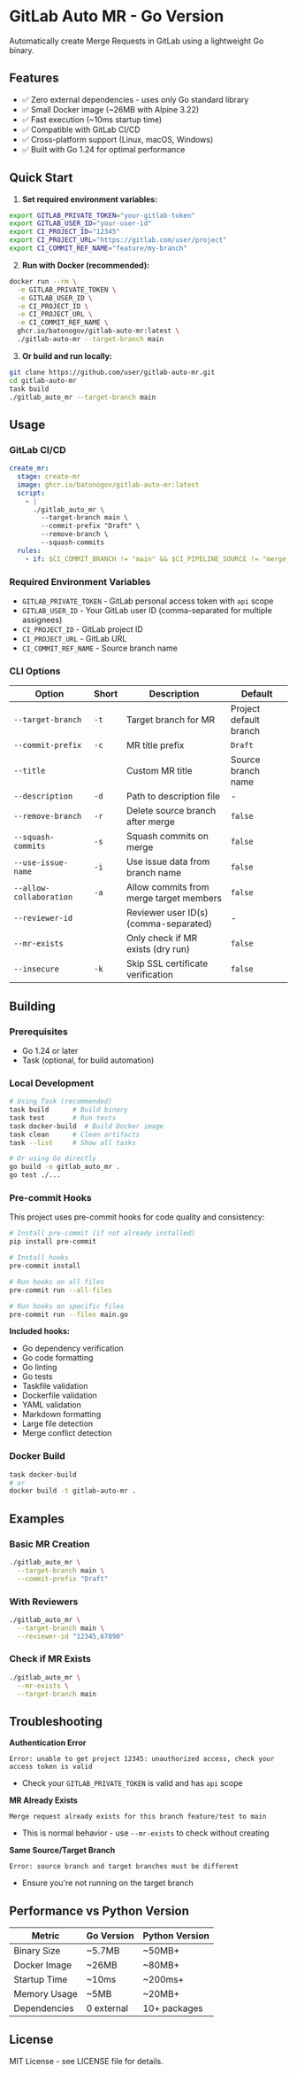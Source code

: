 # GitLab Auto MR - Go Version

Automatically create Merge Requests in GitLab using a lightweight Go binary.

## Features

- ✅ Zero external dependencies - uses only Go standard library
- ✅ Small Docker image (~26MB with Alpine 3.22)
- ✅ Fast execution (~10ms startup time)
- ✅ Compatible with GitLab CI/CD
- ✅ Cross-platform support (Linux, macOS, Windows)
- ✅ Built with Go 1.24 for optimal performance

## Quick Start

1. **Set required environment variables:**

```bash
export GITLAB_PRIVATE_TOKEN="your-gitlab-token"
export GITLAB_USER_ID="your-user-id"
export CI_PROJECT_ID="12345"
export CI_PROJECT_URL="https://gitlab.com/user/project"
export CI_COMMIT_REF_NAME="feature/my-branch"
```

2. **Run with Docker (recommended):**

```bash
docker run --rm \
  -e GITLAB_PRIVATE_TOKEN \
  -e GITLAB_USER_ID \
  -e CI_PROJECT_ID \
  -e CI_PROJECT_URL \
  -e CI_COMMIT_REF_NAME \
  ghcr.io/batonogov/gitlab-auto-mr:latest \
  ./gitlab-auto-mr --target-branch main
```

3. **Or build and run locally:**

```bash
git clone https://github.com/user/gitlab-auto-mr.git
cd gitlab-auto-mr
task build
./gitlab_auto_mr --target-branch main
```

## Usage

### GitLab CI/CD

```yaml
create_mr:
  stage: create-mr
  image: ghcr.io/batonogov/gitlab-auto-mr:latest
  script:
    - |
      ./gitlab_auto_mr \
        --target-branch main \
        --commit-prefix "Draft" \
        --remove-branch \
        --squash-commits
  rules:
    - if: $CI_COMMIT_BRANCH != "main" && $CI_PIPELINE_SOURCE != "merge_request_event"
```

### Required Environment Variables

- `GITLAB_PRIVATE_TOKEN` - GitLab personal access token with `api` scope
- `GITLAB_USER_ID` - Your GitLab user ID (comma-separated for multiple assignees)
- `CI_PROJECT_ID` - GitLab project ID
- `CI_PROJECT_URL` - GitLab URL
- `CI_COMMIT_REF_NAME` - Source branch name

### CLI Options

| Option                  | Short | Description                             | Default                |
| ----------------------- | ----- | --------------------------------------- | ---------------------- |
| `--target-branch`       | `-t`  | Target branch for MR                    | Project default branch |
| `--commit-prefix`       | `-c`  | MR title prefix                         | `Draft`                |
| `--title`               |       | Custom MR title                         | Source branch name     |
| `--description`         | `-d`  | Path to description file                | -                      |
| `--remove-branch`       | `-r`  | Delete source branch after merge        | `false`                |
| `--squash-commits`      | `-s`  | Squash commits on merge                 | `false`                |
| `--use-issue-name`      | `-i`  | Use issue data from branch name         | `false`                |
| `--allow-collaboration` | `-a`  | Allow commits from merge target members | `false`                |
| `--reviewer-id`         |       | Reviewer user ID(s) (comma-separated)   | -                      |
| `--mr-exists`           |       | Only check if MR exists (dry run)       | `false`                |
| `--insecure`            | `-k`  | Skip SSL certificate verification       | `false`                |

## Building

### Prerequisites

- Go 1.24 or later
- Task (optional, for build automation)

### Local Development

```bash
# Using Task (recommended)
task build      # Build binary
task test       # Run tests
task docker-build  # Build Docker image
task clean      # Clean artifacts
task --list     # Show all tasks

# Or using Go directly
go build -o gitlab_auto_mr .
go test ./...
```

### Pre-commit Hooks

This project uses pre-commit hooks for code quality and consistency:

```bash
# Install pre-commit (if not already installed)
pip install pre-commit

# Install hooks
pre-commit install

# Run hooks on all files
pre-commit run --all-files

# Run hooks on specific files
pre-commit run --files main.go
```

**Included hooks:**

- Go dependency verification
- Go code formatting
- Go linting
- Go tests
- Taskfile validation
- Dockerfile validation
- YAML validation
- Markdown formatting
- Large file detection
- Merge conflict detection

### Docker Build

```bash
task docker-build
# or
docker build -t gitlab-auto-mr .
```

## Examples

### Basic MR Creation

```bash
./gitlab_auto_mr \
  --target-branch main \
  --commit-prefix "Draft"
```

### With Reviewers

```bash
./gitlab_auto_mr \
  --target-branch main \
  --reviewer-id "12345,67890"
```

### Check if MR Exists

```bash
./gitlab_auto_mr \
  --mr-exists \
  --target-branch main
```

## Troubleshooting

**Authentication Error**

```
Error: unable to get project 12345: unauthorized access, check your access token is valid
```

- Check your `GITLAB_PRIVATE_TOKEN` is valid and has `api` scope

**MR Already Exists**

```
Merge request already exists for this branch feature/test to main
```

- This is normal behavior - use `--mr-exists` to check without creating

**Same Source/Target Branch**

```
Error: source branch and target branches must be different
```

- Ensure you're not running on the target branch

## Performance vs Python Version

| Metric       | Go Version | Python Version |
| ------------ | ---------- | -------------- |
| Binary Size  | ~5.7MB     | ~50MB+         |
| Docker Image | ~26MB      | ~80MB+         |
| Startup Time | ~10ms      | ~200ms+        |
| Memory Usage | ~5MB       | ~20MB+         |
| Dependencies | 0 external | 10+ packages   |

## License

MIT License - see LICENSE file for details.
